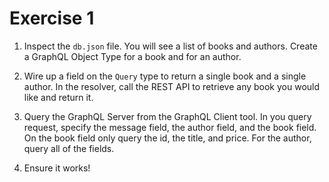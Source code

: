 # Exercise 1

1. Inspect the `db.json` file. You will see a list of books and authors. Create a GraphQL Object Type for a book and for an author.

2. Wire up a field on the `Query` type to return a single book and a single author. In the resolver, call the REST API to retrieve any book you would like and return it.

3. Query the GraphQL Server from the GraphQL Client tool. In you query request, specify the message field, the author field, and the book field. On the book field only query the id, the title, and price. For the author, query all of the fields.

4. Ensure it works!